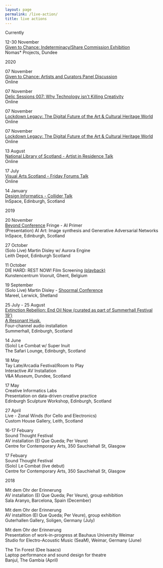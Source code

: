```yaml
---
layout: page
permalink: /live-action/
title: live actions
---
```


Currently

12-30 November<br/>
[Given to Chance: Indeterminacy/Share Commission Exhibition](https://indeterminacy.ac.uk/events/given-to-chance-exhibition/)<br/>
Nomas* Projects, Dundee<br/>


2020

07 November<br/>
[Given to Chance: Artists and Curators Panel Discussion](https://www.eventbrite.co.uk/e/given-to-chance-artists-and-curators-panel-discussion-tickets-128141270991)<br/>
Online<br/>

07 November<br/>
[Delic Sessions 007: Why Technology isn't Killing Creativity](https://www.blog.delic.network/sessions)<br/>
Online<br/>

07 November<br/>
[Lockdown Legacy: The Digital Future of the Art & Cultural Heritage World](https://www.eventbrite.com/e/lockdown-legacy-the-digital-future-of-the-art-cultural-heritage-world-tickets-124267895621#)<br/>
Online<br/>

07 November<br/>
[Lockdown Legacy: The Digital Future of the Art & Cultural Heritage World](https://www.eventbrite.com/e/lockdown-legacy-the-digital-future-of-the-art-cultural-heritage-world-tickets-124267895621#)<br/>
Online<br/>

13 August<br/>
[National Library of Scotland - Artist in Residence Talk](https://www.eventbrite.co.uk/e/art-and-ai-mapping-imaginary-worlds-tickets-115994521737#)<br/>
Online<br/>

17 July<br/>
[Visual Arts Scotland - Friday Forums Talk](https://www.eventbrite.co.uk/e/friday-forum-12-tickets-113885456466#)<br/>
Online<br/>

14 January<br/>
[Design Informatics - Collider Talk](https://www.eventbrite.co.uk/e/collider-digitising-our-world-heritage-site-tickets-77082609159#)<br/>
InSpace, Edinburgh, Scotland<br/>

2019

20 November<br/>
[Beyond Conference](https://beyondconference.org/) Fringe - AI Primer<br/>
(Presentation) AI Art: Image synthesis and Generative Adversarial Networks<br/>
InSpace, Edinburgh, Scotland<br/>

27 October<br/>
(Solo Live) Martin Disley w/ Aurora Engine<br/>
Leith Depot, Edinburgh Scotland<br/>

11 October<br/>
DIE HARD: REST NOW! Film Screening [(playback)](https://www.martindisley.co.uk/rest-now-die-hard/)<br/>
Kunstencentrum Vooruit, Ghent, Belgium<br/>

19 September<br/>
(Solo Live) Martin Disley - [Shoormal Conference](https://www.shetlandarts.org/our-work/commissions/shoormal-conference-commissions/martin-disley)<br/>
Mareel, Lerwick, Shetland<br/>

25 July - 25 August<br/>
[Extinction Rebellion: End Oil Now (curated as part of Summerhall Festival 19')](https://festival19.summerhall.co.uk/exhibition/extinction-rebellion/)<br/>
[A Resonant Husk](https://www.martindisley.co.uk/a-resonant-husk/),<br/>
Four-channel audio installation<br/>
Summerhall, Edinburgh, Scotland<br/>

14 June<br/>
(Solo) Le Combat w/ Super Inuit<br/>
The Safari Lounge, Edinburgh, Scotland<br/>

18 May<br/>
Tay Late/Arcadia Festival/Room to Play<br/>
Interactive AV Installation<br/>
V&A Museum, Dundee, Scotland<br/>

17 May<br/>
Creative Informatics Labs<br/>
Presentation on data-driven creative practice<br/>
Edinburgh Sculpture Workshop, Edinburgh, Scotland<br/>

27 April<br/>
Live - Zonal Winds (for Cello and Electronics)<br/>
Custom House Gallery, Leith, Scotland<br/>

16-17 Febuary<br/>
Sound Thought Festival<br/>
AV installation (El Que Queda; Per Veure)<br/>
Centre for Contemporary Arts, 350 Sauchiehall St, Glasgow

17 Febuary<br/>
Sound Thought Festival<br/>
(Solo) Le Combat (live debut)<br/>
Centre for Contemporary Arts, 350 Sauchiehall St, Glasgow


2018

Mit dem Ohr der Erinnerung<br/>
AV installation (El Que Queda; Per Veure), group exhibition<br/>
Sala Aranyo, Barcelona, Spain (December)

Mit dem Ohr der Erinnerung<br/>
AV installtion (El Que Queda; Per Veure), group exhibition<br/>
Guterhallen Gallery, Soligen, Germany (July)

Mit dem Ohr der Erinnerung<br/>
Presentation of work-in-progress at Bauhaus University Weimar<br/>
Studio for Electro-Acoustic Music (SeaM), Weimar, Germany (June)

The Tin Forest (Dee Isaacs)<br/>
Laptop performance and sound design for theatre<br/>
Banjul, The Gambia (April)
